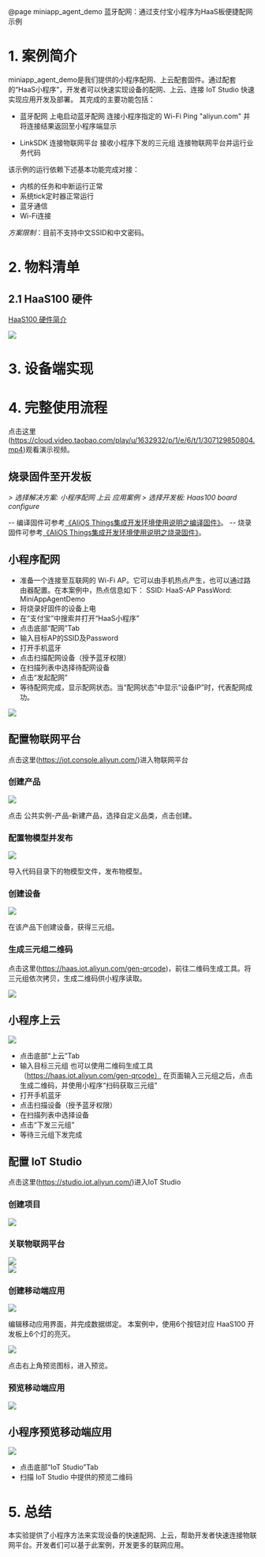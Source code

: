@page miniapp_agent_demo 蓝牙配网：通过支付宝小程序为HaaS板便捷配网示例
# 1. 案例简介
miniapp_agent_demo是我们提供的小程序配网、上云配套固件。通过配套的“HaaS小程序”，开发者可以快速实现设备的配网、上云、连接 IoT Studio 快速实现应用开发及部署。
其完成的主要功能包括：

- 蓝牙配网
    上电启动蓝牙配网
    连接小程序指定的 Wi-Fi
    Ping "aliyun.com" 并将连接结果返回至小程序端显示

- LinkSDK 连接物联网平台
    接收小程序下发的三元组
    连接物联网平台并运行业务代码

该示例的运行依赖下述基本功能完成对接：
- 内核的任务和中断运行正常
- 系统tick定时器正常运行
- 蓝牙通信
- Wi-Fi连接

*方案限制*：目前不支持中文SSID和中文密码。

# 2. 物料清单

## 2.1 HaaS100 硬件

[HaaS100 硬件简介](https://help.aliyun.com/document_detail/184426.html)

<div align=left display=flex>
    <img src="https://img.alicdn.com/imgextra/i4/O1CN01XxD6Xo217CB3FZnEU_!!6000000006937-2-tps-746-497.png" style="max-width:800px;" />
</div>

# 3. 设备端实现


# 4. 完整使用流程
点击这里(https://cloud.video.taobao.com/play/u/1632932/p/1/e/6/t/1/307129850804.mp4)观看演示视频。
## 烧录固件至开发板
*> 选择解决方案: 小程序配网 上云 应用案例*
*> 选择开发板: Haas100 board configure*

-- 编译固件可参考[《AliOS Things集成开发环境使用说明之编译固件》](https://help.aliyun.com/document_detail/302384.html)。
-- 烧录固件可参考[《AliOS Things集成开发环境使用说明之烧录固件》](https://help.aliyun.com/document_detail/302383.html)。

## 小程序配网
- 准备一个连接至互联网的 Wi-Fi AP。它可以由手机热点产生，也可以通过路由器配置。在本案例中，热点信息如下：
    SSID: HaaS-AP
    PassWord: MiniAppAgentDemo
- 将烧录好固件的设备上电
- 在“支付宝”中搜索并打开“HaaS小程序”
- 点击底部“配网”Tab
- 输入目标AP的SSID及Password
- 打开手机蓝牙
- 点击扫描配网设备（授予蓝牙权限）
- 在扫描列表中选择待配网设备
- 点击“发起配网”
- 等待配网完成，显示配网状态。当“配网状态”中显示“设备IP”时，代表配网成功。
  
<div align=left display=flex>
    <img src="https://img.alicdn.com/imgextra/i3/O1CN01i0HONM1TeS0OHtHk0_!!6000000002407-1-tps-626-1280.gif" style="max-width:800px;" />
</div>

## 配置物联网平台
点击这里(https://iot.console.aliyun.com/)进入物联网平台
### 创建产品

<div align=left display=flex>
    <img src="https://img.alicdn.com/imgextra/i1/O1CN01dvGFo01DIR79OnB1b_!!6000000000193-2-tps-4096-2560.png" style="max-width:800px;" />
</div>

点击 公共实例-产品-新建产品，选择自定义品类，点击创建。

### 配置物模型并发布

<div align=left display=flex>
    <img src="https://img.alicdn.com/imgextra/i4/O1CN01GcyU4T1vGutcRUrX6_!!6000000006146-2-tps-4096-2560.png" style="max-width:800px;" />
</div>

导入代码目录下的物模型文件，发布物模型。
### 创建设备

<div align=left display=flex>
    <img src="https://img.alicdn.com/imgextra/i2/O1CN01sOZ4lC26UA7drDcmQ_!!6000000007664-2-tps-4096-2560.png" style="max-width:800px;" />
</div>

在该产品下创建设备，获得三元组。
### 生成三元组二维码
点击这里(https://haas.iot.aliyun.com/gen-qrcode)，前往二维码生成工具。将三元组依次拷贝，生成二维码供小程序读取。

<div align=left display=flex>
    <img src="https://img.alicdn.com/imgextra/i4/O1CN01DrQXDt1eS33GNbyf1_!!6000000003869-2-tps-4096-2560.png" style="max-width:800px;" />
</div>

## 小程序上云

<div align=left display=flex>
    <img src="https://img.alicdn.com/imgextra/i1/O1CN01brO1OO1zOwINrkWec_!!6000000006705-1-tps-626-1280.gif" style="max-width:800px;" />
</div>

- 点击底部“上云”Tab
- 输入目标三元组
  也可以使用二维码生成工具（https://haas.iot.aliyun.com/gen-qrcode）
  在页面输入三元组之后，点击生成二维码，并使用小程序“扫码获取三元组”
- 打开手机蓝牙
- 点击扫描设备（授予蓝牙权限）
- 在扫描列表中选择设备
- 点击“下发三元组”
- 等待三元组下发完成
## 配置 IoT Studio
点击这里(https://studio.iot.aliyun.com/)进入IoT Studio
### 创建项目

<div align=left display=flex>
    <img src="https://img.alicdn.com/imgextra/i1/O1CN01rWDZV31wO4hQAMVpg_!!6000000006297-2-tps-4096-2560.png" style="max-width:800px;" />
</div>

### 关联物联网平台

<div align=left display=flex>
    <img src="https://img.alicdn.com/imgextra/i2/O1CN01f9csYR25ePMtZTaZD_!!6000000007551-2-tps-4096-2560.png" style="max-width:800px;" />
</div>


<div align=left display=flex>
    <img src="https://img.alicdn.com/imgextra/i1/O1CN01rWDZV31wO4hQAMVpg_!!6000000006297-2-tps-4096-2560.png" style="max-width:800px;" />
</div>

### 创建移动端应用

<div align=left display=flex>
    <img src="https://img.alicdn.com/imgextra/i2/O1CN01EqkRaK1Ii9QmrCITV_!!6000000000926-2-tps-4096-2560.png" style="max-width:800px;" />
</div>

编辑移动应用界面，并完成数据绑定。
本案例中，使用6个按钮对应 HaaS100 开发板上6个灯的亮灭。

<div align=left display=flex>
    <img src="https://img.alicdn.com/imgextra/i4/O1CN01wNItls28Bxc44sieG_!!6000000007895-2-tps-4096-2560.png" style="max-width:800px;" />
</div>

点击右上角预览图标，进入预览。
### 预览移动端应用

<div align=left display=flex>
    <img src="https://img.alicdn.com/imgextra/i2/O1CN01Mp1Wfb1iKUzK1xtLj_!!6000000004394-2-tps-4096-2560.png" style="max-width:800px;" />
</div>

## 小程序预览移动端应用

<div align=left display=flex>
    <img src="https://img.alicdn.com/imgextra/i3/O1CN01zoMN1X1RqEy3X2R4P_!!6000000002162-1-tps-626-1280.gif" style="max-width:800px;" />
</div>

- 点击底部“IoT Studio”Tab
- 扫描 IoT Studio 中提供的预览二维码


# 5. 总结
本实验提供了小程序方法来实现设备的快速配网、上云，帮助开发者快速连接物联网平台。开发者们可以基于此案例，开发更多的联网应用。
